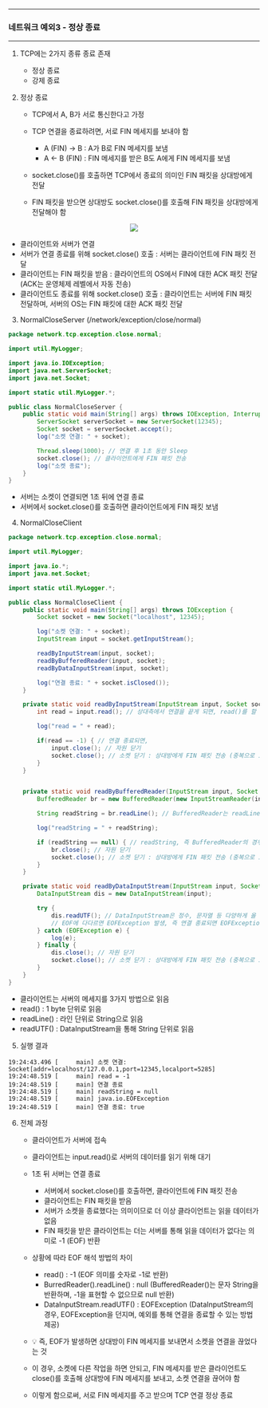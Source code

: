 -----
### 네트워크 예외3 - 정상 종료
-----
1. TCP에는 2가지 종류 종료 존재
   - 정상 종료
   - 강제 종료

2. 정상 종료
   - TCP에서 A, B가 서로 통신한다고 가정
   - TCP 연결을 종료하려면, 서로 FIN 메세지를 보내야 함
     + A (FIN) → B : A가 B로 FIN 메세지를 보냄
     + A ← B (FIN) : FIN 메세지를 받은 B도 A에게 FIN 메세지를 보냄

   - socket.close()를 호출하면 TCP에서 종료의 의미인 FIN 패킷을 상대방에게 전달
   - FIN 패킷을 받으면 상대방도 socket.close()를 호출해 FIN 패킷을 상대방에게 전달해야 함

<div align="center">
<img src="https://github.com/user-attachments/assets/92fd03ea-a9b7-4f69-a94e-bce82cd426ba">
</div>

  - 클라이언트와 서버가 연결
  - 서버가 연결 종료를 위해 socket.close() 호출 : 서버는 클라이언트에 FIN 패킷 전달
  - 클라이언트는 FIN 패킷을 받음 : 클라이언트의 OS에서 FIN에 대한 ACK 패킷 전달 (ACK는 운영체제 레벨에서 자동 전송)
  - 클라이언트도 종료를 위해 socket.close() 호출 : 클라이언트는 서버에 FIN 패킷 전달하며, 서버의 OS는 FIN 패킷에 대한 ACK 패킷 전달
  
3. NormalCloseServer (/network/exception/close/normal)
```java
package network.tcp.exception.close.normal;

import util.MyLogger;

import java.io.IOException;
import java.net.ServerSocket;
import java.net.Socket;

import static util.MyLogger.*;

public class NormalCloseServer {
    public static void main(String[] args) throws IOException, InterruptedException {
        ServerSocket serverSocket = new ServerSocket(12345);
        Socket socket = serverSocket.accept();
        log("소켓 연결: " + socket);

        Thread.sleep(1000); // 연결 후 1초 동안 Sleep
        socket.close(); // 클라이언트에게 FIN 패킷 전송
        log("소켓 종료");
    }
}
```
  - 서버는 소켓이 연결되면 1초 뒤에 연결 종료
  - 서버에서 socket.close()를 호출하면 클라이언트에게 FIN 패킷 보냄

4. NormalCloseClient
```java
package network.tcp.exception.close.normal;

import util.MyLogger;

import java.io.*;
import java.net.Socket;

import static util.MyLogger.*;

public class NormalCloseClient {
    public static void main(String[] args) throws IOException {
        Socket socket = new Socket("localhost", 12345);

        log("소켓 연결: " + socket);
        InputStream input = socket.getInputStream();

        readByInputStream(input, socket);
        readByBufferedReader(input, socket);
        readByDataInputStream(input, socket);

        log("연결 종료: " + socket.isClosed());
    }

    private static void readByInputStream(InputStream input, Socket socket) throws IOException {
        int read = input.read(); // 상대측에서 연결을 끝게 되면, read()를 할 때의 값은 -1 (EOF)

        log("read = " + read);

        if(read == -1) { // 연결 종료되면,
            input.close(); // 자원 닫기
            socket.close(); // 소켓 닫기 : 상대방에게 FIN 패킷 전송 (중복으로 호출되더라도, 내부에 이를 예방한 코드 존재)
        }
    }


    private static void readByBufferedReader(InputStream input, Socket socket) throws IOException {
        BufferedReader br = new BufferedReader(new InputStreamReader(input)); // 보조 스트림 BufferedReader는 InputStreamReader를 생성자로 받음

        String readString = br.readLine(); // BufferedReader는 readLine 메서드 사용, 반환 값 String

        log("readString = " + readString);

        if (readString == null) { // readString, 즉 BufferedReader의 경우 EOF에 다다르면, 그 값은 null (즉, 연결 종료되면 null)
            br.close(); // 자원 닫기
            socket.close(); // 소켓 닫기 : 상대방에게 FIN 패킷 전송 (중복으로 호출되더라도, 내부에 이를 예방한 코드 존재)
        }
    }

    private static void readByDataInputStream(InputStream input, Socket socket) throws IOException {
        DataInputStream dis = new DataInputStream(input);

        try {
            dis.readUTF(); // DataInputStream은 정수, 문자열 등 다양하게 올 수 있음.
            // EOF에 다다르면 EOFException 발생, 즉 연결 종료되면 EOFException 발생
        } catch (EOFException e) {
            log(e);
        } finally {
            dis.close(); // 자원 닫기
            socket.close(); // 소켓 닫기 : 상대방에게 FIN 패킷 전송 (중복으로 호출되더라도, 내부에 이를 예방한 코드 존재)
        }
    }
}
```
  - 클라이언트는 서버의 메세지를 3가지 방법으로 읽음
  - read() : 1 byte 단위로 읽음
  - readLine() : 라인 단위로 String으로 읽음
  - readUTF() : DataInputStream을 통해 String 단위로 읽음

5. 실행 결과
```
19:24:43.496 [     main] 소켓 연결: Socket[addr=localhost/127.0.0.1,port=12345,localport=5285]
19:24:48.519 [     main] read = -1
19:24:48.519 [     main] 연결 종료
19:24:48.519 [     main] readString = null
19:24:48.519 [     main] java.io.EOFException
19:24:48.519 [     main] 연결 종료: true
```

6. 전체 과정
   - 클라이언트가 서버에 접속
   - 클라이언트는 input.read()로 서버의 데이터를 읽기 위해 대기
   - 1초 뒤 서버는 연결 종료
     + 서버에서 socket.close()를 호출하면, 클라이언트에 FIN 패킷 전송
     + 클라이언트는 FIN 패킷을 받음
     + 서버가 소켓을 종료했다는 의미이므로 더 이상 클라이언트는 읽을 데이터가 없음
     + FIN 패킷을 받은 클라이언트는 더는 서버를 통해 읽을 데이터가 없다는 의미로 -1 (EOF) 반환

   - 상황에 따라 EOF 해석 방법의 차이
     + read() : -1 (EOF 의미를 숫자로 -1로 반환)
     + BurredReader().readLine() : null (BufferedReader()는 문자 String을 반환하며, -1을 표현할 수 없으므로 null 반환)
     + DataInputStream.readUTF() : EOFException (DataInputStream의 경우, EOFException을 던지며, 예외를 통해 연결을 종료할 수 있는 방법 제공)

   - 💡 즉, EOF가 발생하면 상대방이 FIN 메세지를 보내면서 소켓을 연결을 끊었다는 것
   - 이 경우, 소켓에 다른 작업을 하면 안되고, FIN 메세지를 받은 클라이언트도 close()를 호출해 상대방에 FIN 메세지를 보내고, 소켓 연결을 끊어야 함
   - 이렇게 함으로써, 서로 FIN 메세지를 주고 받으며 TCP 연결 정상 종료
